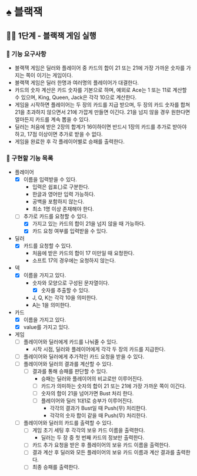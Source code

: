 # ♠️ 블랙잭

## ☝🏻 1단계 - 블랙잭 게임 실행

### 🎯 기능 요구사항
- 블랙잭 게임은 딜러와 플레이어 중 카드의 합이 21 또는 21에 가장 가까운 숫자를 가지는 쪽이 이기는 게임이다.
- 블랙잭 게임은 딜러 한명과 여러명의 플레이어가 대결한다.
- 카드의 숫자 계산은 카드 숫자를 기본으로 하며, 예외로 Ace는 1 또는 11로 계산할 수 있으며, King, Queen, Jack은 각각 10으로 계산한다.
- 게임을 시작하면 플레이어는 두 장의 카드를 지급 받으며, 두 장의 카드 숫자를 합쳐 21을 초과하지 않으면서 21에 가깝게 만들면 이긴다. 21을 넘지 않을 경우 원한다면 얼마든지 카드를 계속 뽑을 수 있다.
- 딜러는 처음에 받은 2장의 합계가 16이하이면 반드시 1장의 카드를 추가로 받아야 하고, 17점 이상이면 추가로 받을 수 없다.
- 게임을 완료한 후 각 플레이어별로 승패를 출력한다.


### 🦕 구현할 기능 목록
- 플레이어
  - [x] 이름을 입력받을 수 있다.
    - 입력은 쉽표(,)로 구분한다.
    - 한글과 영어만 입력 가능하다.
    - 공백을 포함하지 않는다.
    - 최소 1명 이상 존재해야 한다.
  - [ ] 추가로 카드를 요청할 수 있다.
    - [x] 가지고 있는 카드의 합이 21을 넘지 않을 때 가능하다.
    - [x] 카드 요청 여부를 입력받을 수 있다.
    
- 딜러
  - [x] 카드를 요청할 수 있다.
    - 처음에 받은 카드의 합이 17 미만일 때 요청한다.
    - 소프트 17의 경우에는 요청하지 않는다.

- 덱
  - [x] 이름을 가지고 있다.
    - 숫자와 모양으로 구성된 문자열이다.
      - [x] 숫자를 추출할 수 있다.
    - J, Q, K는 각각 10을 의미한다.
    - A는 1을 의미한다.

- 카드
  - [x] 이름을 가지고 있다.
  - [x] value를 가지고 있다.

- 게임
  - [ ] 플레이어와 딜러에게 카드를 나눠줄 수 있다.
    - 시작 시점, 딜러와 플레이어에게 각각 두 장의 카드를 지급한다.
  - [ ] 플레이어와 딜러에게 추가적인 카드 요청을 받을 수 있다.
  - [ ] 플레이어와 딜러의 결과를 계산할 수 있다.
    - [ ] 결과를 통해 승패를 판단할 수 있다.
      - 승패는 딜러와 플레이어의 비교로만 이루어진다.
      - [ ] 카드가 의미하는 숫자의 합이 21 또는 21에 가장 가까운 쪽이 이긴다.
      - [ ] 숫자의 합이 21을 넘어가면 Bust 처리 한다.
      - [ ] 플레이어와 딜러 1대1로 승부가 이루어진다. 
        - 각각의 결과가 Bust일 때 Push(무) 처리한다.
        - 각각의 숫자 합이 같을 때 Push(무) 처리한다.
  - [ ] 플레이어와 딜러의 카드를 출력할 수 있다.
    - [ ] 게임 초기 세팅 후 각각의 보유 카드 이름을 출력한다.
      - 딜러는 두 장 중 첫 번째 카드의 정보만 출력한다.
    - [ ] 카드 추가 요청을 받은 후 플레이어의 보유 카드 이름을 출력한다.
    - [ ] 결과 계산 후 딜러와 모든 플레이어의 보유 카드 이름과 계산 결과를 출력한다.
    - [ ] 최종 승패를 출력한다.
